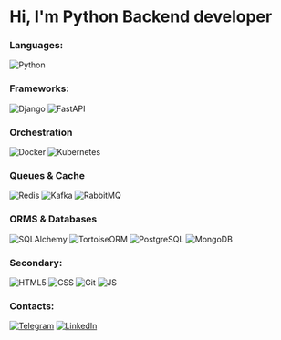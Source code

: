 # Hi, I'm Python Backend developer

### Languages:
![Python](https://img.shields.io/badge/-Python-090909?style=for-the-badge&logo=Python&logoColor=FFFF00)

### Frameworks:
![Django](https://img.shields.io/badge/-Django-090909?style=for-the-badge&logo=Django&logoColor=006400)
![FastAPI](https://img.shields.io/badge/-FastAPI-090909?style=for-the-badge&logo=FastAPI&logoColor=blue)

### Orchestration
![Docker](https://img.shields.io/badge/-Docker-090909?style=for-the-badge&logo=Docker&logoColor=2496ED)
![Kubernetes](https://img.shields.io/badge/-Kubernetes-090909?style=for-the-badge&logo=Kubernetes&logoColor=326CE5)

### Queues & Cache 
![Redis](https://img.shields.io/badge/-Redis-090909?style=for-the-badge&logo=Redis&logoColor=red)
![Kafka](https://img.shields.io/badge/-ApacheKafka-090909?style=for-the-badge&logo=Kafka&logoColor=fff5ee)
![RabbitMQ](https://img.shields.io/badge/-RabbitMQ-090909?style=for-the-badge&logo=RabbitMQ&logoColor=FF6600)

### ORMS & Databases
![SQLAlchemy](https://img.shields.io/badge/-SQLAlchemy-090909?style=for-the-badge&logo=SQLAlchemy&logoColor=ff6347)
![TortoiseORM](https://img.shields.io/badge/-TortoiseORM-090909?style=for-the-badge&logo=TortoiseORM&logoColor=32CD32)
![PostgreSQL](https://img.shields.io/badge/-PostgreSQL-090909?style=for-the-badge&logo=PostgreSQL&logoColor=4169E1)
![MongoDB](https://img.shields.io/badge/-MongoDB-090909?style=for-the-badge&logo=MongoDB&logoColor=green)

### Secondary:
![HTML5](https://img.shields.io/badge/-HTML-090909?style=for-the-badge&logo=HTML5&logoColor=E34F26)
![CSS](https://img.shields.io/badge/-CSS-090909?style=for-the-badge&logo=CSS3&logoColor=1572B6)
![Git](https://img.shields.io/badge/-Git-090909?style=for-the-badge&logo=Git&logoColor=F05032)
![JS](https://img.shields.io/badge/-Git-090909?style=for-the-badge&logo=JS&logoColor=F05032)

### Contacts: 
[![Telegram](https://img.shields.io/badge/-Telegram-090909?style=for-the-badge&logo=telegram&logoColor=27A0D9)](https://t.me/kirill_python)
[![LinkedIn](https://img.shields.io/badge/-LinkedIn-090909?style=for-the-badge&logo=linkedin&logoColor=007BB6)](https://www.linkedin.com/in/rodkir)

